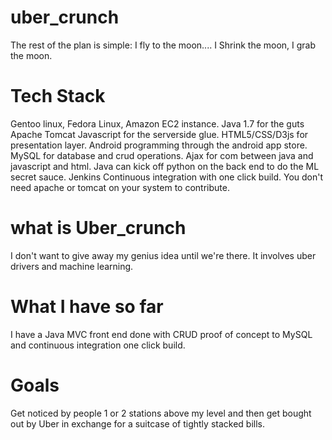 # uber_crunch

The rest of the plan is simple: I fly to the moon.... I Shrink the moon, I grab the moon.

# Tech Stack

Gentoo linux, Fedora Linux, Amazon EC2 instance.
Java 1.7 for the guts
Apache
Tomcat
Javascript for the serverside glue.
HTML5/CSS/D3js for presentation layer.
Android programming through the android app store.
MySQL for database and crud operations.
Ajax for com between java and javascript and html.
Java can kick off python on the back end to do the ML secret sauce.
Jenkins Continuous integration with one click build.  You don't need apache or tomcat on your system to contribute.

# what is Uber_crunch

I don't want to give away my genius idea until we're there.  It involves uber drivers and machine learning. 

# What I have so far

I have a Java MVC front end done with CRUD proof of concept to MySQL and continuous integration one click build.

# Goals

Get noticed by people 1 or 2 stations above my level and then get bought out by Uber in exchange for a suitcase of tightly stacked bills.
